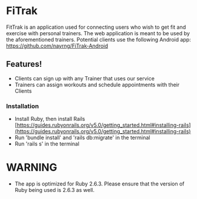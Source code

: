 ﻿# FiTrak

FitTrak is an application used for connecting users who wish to get fit and exercise with personal trainers. The web application is meant to be used by the aforementioned trainers. Potential clients use the following Android app:
https://github.com/nayrng/FiTrak-Android


## Features!

-   Clients can sign up with any Trainer that uses our service
-   Trainers can assign workouts and schedule appointments with their Clients

### Installation

- Install Ruby, then install Rails [https://guides.rubyonrails.org/v5.0/getting_started.html#installing-rails](https://guides.rubyonrails.org/v5.0/getting_started.html#installing-rails)
- Run 'bundle install' and 'rails db:migrate' in the terminal
- Run 'rails s' in the terminal

# WARNING
- The app is optimized for Ruby 2.6.3. Please ensure that the version of Ruby being used is 2.6.3 as well.

